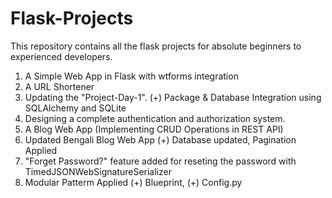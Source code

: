 # Flask-Projects
This repository contains all the flask projects for absolute beginners to experienced developers.

1. A Simple Web App in Flask with wtforms integration
2. A URL Shortener
3. Updating the "Project-Day-1". (+) Package & Database Integration using SQLAlchemy and SQLite
4. Designing a complete authentication and authorization system.
5. A Blog Web App (Implementing CRUD Operations in REST API)
6. Updated Bengali Blog Web App (+) Database updated, Pagination Applied
7. "Forget Password?" feature added for reseting the password with TimedJSONWebSignatureSerializer
8. Modular Patterm Applied (+) Blueprint, (+) Config.py
